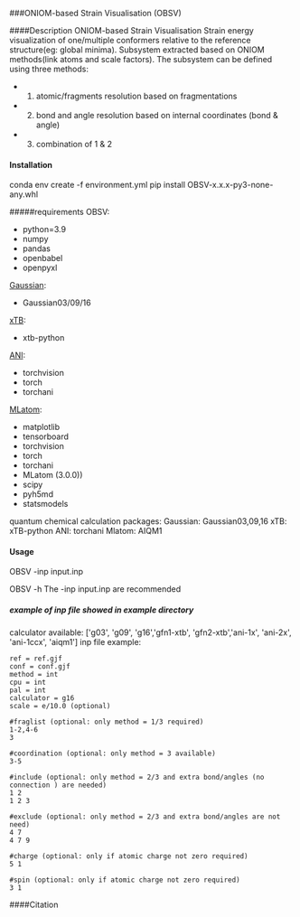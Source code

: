 ###ONIOM-based Strain Visualisation (OBSV)

####Description
ONIOM-based Strain Visualisation 
Strain energy visualization of one/multiple conformers relative to the reference structure(eg: global minima). Subsystem extracted based on ONIOM methods(link atoms and scale factors). The subsystem can be defined using three methods:
* 1. atomic/fragments resolution based on fragmentations
* 2. bond and angle resolution based on internal coordinates (bond & angle)
* 3. combination of 1 & 2

#### Installation
conda env create -f environment.yml
pip install OBSV-x.x.x-py3-none-any.whl

#####requirements
OBSV: 
- python=3.9
- numpy
- pandas
- openbabel
- openpyxl

[Gaussian](https://gaussian.com/):
- Gaussian03/09/16

[xTB](https://xtb-python.readthedocs.io/en/latest/#):
- xtb-python

[ANI](https://aiqm.github.io/torchani/index.html):
- torchvision
- torch 
- torchani

[MLatom](http://mlatom.com/):
- matplotlib
- tensorboard
- torchvision
- torch 
- torchani
- MLatom (3.0.0))
- scipy
- pyh5md
- statsmodels

quantum chemical calculation packages:
Gaussian: Gaussian03,09,16
xTB: xTB-python
ANI: torchani
Mlatom: AIQM1

#### Usage
OBSV -inp input.inp 

OBSV -h
The -inp input.inp are recommended

##### example of inp file showed in example directory
calculator available: 
    ['g03', 'g09', 'g16','gfn1-xtb', 'gfn2-xtb','ani-1x', 'ani-2x', 'ani-1ccx', 'aiqm1']
inp file example:
    
    ref = ref.gjf
    conf = conf.gjf
    method = int
    cpu = int
    pal = int
    calculator = g16 
    scale = e/10.0 (optional)
    
    #fraglist (optional: only method = 1/3 required)
    1-2,4-6
    3

    #coordination (optional: only method = 3 available)
    3-5
    
    #include (optional: only method = 2/3 and extra bond/angles (no connection ) are needed)
    1 2
    1 2 3 

    #exclude (optional: only method = 2/3 and extra bond/angles are not need)
    4 7 
    4 7 9

    #charge (optional: only if atomic charge not zero required)
    5 1
    
    #spin (optional: only if atomic charge not zero required)
    3 1
 
####Citation
